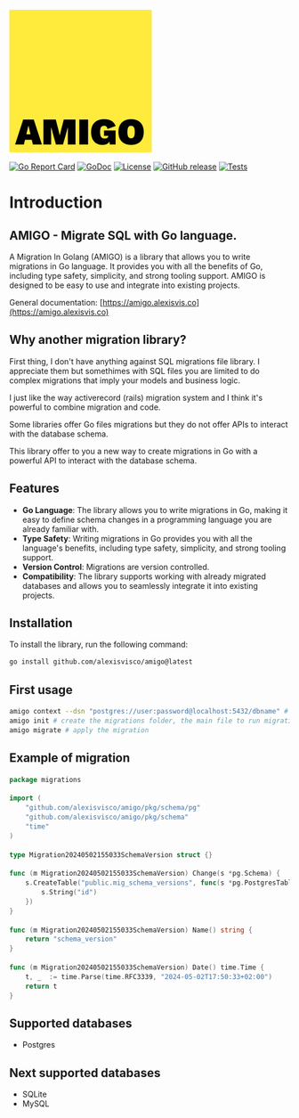 
[![AMIGO Logo](docs/static/img/logo.svg)](https://amigo.alexisvis.co)

[![Go Report Card](https://goreportcard.com/badge/github.com/alexisvisco/amigo)](https://goreportcard.com/report/github.com/alexisvisco/amigo)
[![GoDoc](https://pkg.go.dev/badge/alexisvisco/mig)](https://pkg.go.dev/alexisvisco/mig)
[![License](https://img.shields.io/badge/License-MIT-blue.svg)](https://opensource.org/licenses/MIT)
[![GitHub release](https://img.shields.io/github/v/release/alexisvisco/amigo.svg)](https://github.com/alexisvisco/amigo/releases)
[![Tests](https://github.com/alexisvisco/amigo/actions/workflows/tests.yml/badge.svg)](https://github.com/alexisvisco/amigo/actions/workflows/tests.yml)

# Introduction

## AMIGO - Migrate SQL with Go language.

A Migration In Golang (AMIGO) is a library that allows you to write migrations in Go language.
It provides you with all the benefits of Go, including type safety, simplicity, and strong tooling support.
AMIGO is designed to be easy to use and integrate into existing projects.

General documentation: [https://amigo.alexisvis.co](https://amigo.alexisvis.co)

## Why another migration library?

First thing, I don't have anything against SQL migrations file library. I appreciate them but somethimes with SQL files you are limited to do complex migrations that imply your models and business logic. 

I just like the way activerecord (rails) migration system and I think it's powerful to combine migration and code.

Some libraries offer Go files migrations but they do not offer APIs to interact with the database schema.

This library offer to you a new way to create migrations in Go with a powerful API to interact with the database schema.

## Features

- **Go Language**: The library allows you to write migrations in Go, making it easy to define schema changes in a programming language you are already familiar with.
- **Type Safety**: Writing migrations in Go provides you with all the language's benefits, including type safety, simplicity, and strong tooling support.
- **Version Control**: Migrations are version controlled.
- **Compatibility**: The library supports working with already migrated databases and allows you to seamlessly integrate it into existing projects.

## Installation

To install the library, run the following command:

```sh
go install github.com/alexisvisco/amigo@latest
```

## First usage

```sh 
amigo context --dsn "postgres://user:password@localhost:5432/dbname" # optional but it avoid to pass the dsn each time
amigo init # create the migrations folder, the main file to run migration
amigo migrate # apply the migration
```

## Example of migration

```go
package migrations

import (
    "github.com/alexisvisco/amigo/pkg/schema/pg"
    "github.com/alexisvisco/amigo/pkg/schema"
    "time"
)

type Migration20240502155033SchemaVersion struct {}

func (m Migration20240502155033SchemaVersion) Change(s *pg.Schema) {
    s.CreateTable("public.mig_schema_versions", func(s *pg.PostgresTableDef) {
        s.String("id")
    })
}

func (m Migration20240502155033SchemaVersion) Name() string {
    return "schema_version"
}

func (m Migration20240502155033SchemaVersion) Date() time.Time {
    t, _  := time.Parse(time.RFC3339, "2024-05-02T17:50:33+02:00")
    return t
}
```


## Supported databases

- Postgres

## Next supported databases

- SQLite
- MySQL
